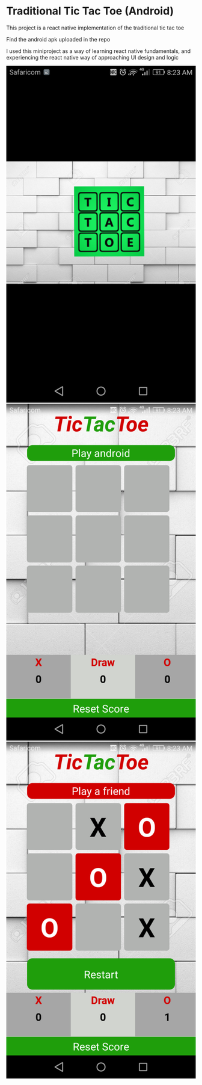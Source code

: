 # Traditional Tic Tac Toe (Android)
<p>This project is a react native implementation of the traditional tic tac toe</p>
<p>Find the android apk uploaded in the repo</p>
<p>I used this miniproject as a way of learning react native fundamentals, and experiencing the react native way of approaching UI design and logic</p>

![view during testing](https://github.com/MbuthiaWaKihara/traditional-tic-tac-toe-android/blob/master/screenshots/Screenshot_2020-02-02-08-23-27.png)
![view during testing](https://github.com/MbuthiaWaKihara/traditional-tic-tac-toe-android/blob/master/screenshots/Screenshot_2020-02-02-08-23-09.png)
![view during testing](https://github.com/MbuthiaWaKihara/traditional-tic-tac-toe-android/blob/master/screenshots/Screenshot_2020-02-02-08-23-41.png)